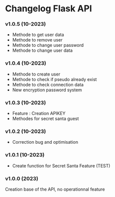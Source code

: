 # Changelog Flask API

### v1.0.5 (10-2023)

- Methode to get user data
- Methode to remove user
- Methode to change user password
- Methode to change user data

### v1.0.4 (10-2023)

- Methode to create user
- Methode to check if pseudo already exist
- Methode to check connection data
- New encryption password system

### v1.0.3 (10-2023)

- Feature : Creation APIKEY
- Methodes for secret santa guest

### v1.0.2 (10-2023)

- Correction bug and optimisation

### v1.0.1 (10-2023)

- Create function for Secret Santa Feature (TEST)

### v1.0.0 (2023)

Creation base of the API, no operationnal feature

